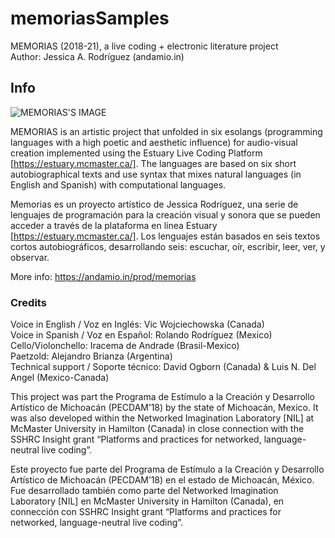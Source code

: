 # memoriasSamples

MEMORIAS (2018-21), a live coding + electronic literature project <br/>
Author: Jessica A. Rodríguez (andamio.in) <br/>

## Info

![MEMORIAS'S IMAGE]("https://resize-v3.pubpub.org/eyJidWNrZXQiOiJhc3NldHMucHVicHViLm9yZyIsImtleSI6Im1xYnV1YzdhLzExNjE5NjI4NDk3OTg0LnBuZyIsImVkaXRzIjp7InJlc2l6ZSI6eyJ3aWR0aCI6ODAwLCJmaXQiOiJpbnNpZGUiLCJ3aXRob3V0RW5sYXJnZW1lbnQiOnRydWV9fX0=")

MEMORIAS is an artistic project that unfolded in six esolangs (programming languages ​​with a high poetic and aesthetic influence) for audio-visual creation implemented using the Estuary Live Coding Platform [https://estuary.mcmaster.ca/]. The languages ​​are based on six short autobiographical texts and use syntax that mixes natural languages (in English and Spanish) ​​with computational languages. <br/>

Memorias es un proyecto artístico de Jessica Rodríguez, una serie de lenguajes de programación para la creación visual y sonora que se pueden acceder a través de la plataforma en línea Estuary [https://estuary.mcmaster.ca/]. Los lenguajes están basados en seis textos cortos autobiográficos, desarrollando seis: escuchar, oír, escribir, leer, ver, y observar. <br/>

More info: https://andamio.in/prod/memorias <br/>

### Credits
Voice in English / Voz en Inglés: Vic Wojciechowska (Canada) <br/>
Voice in Spanish / Voz en Español: Rolando Rodríguez (Mexico) <br/>
Cello/Violonchello: Iracema de Andrade (Brasil-Mexico) <br/>
Paetzold: Alejandro Brianza (Argentina) <br/>
Technical support / Soporte técnico:  David Ogborn (Canada) & Luis N. Del Angel (Mexico-Canada) <br/>

This project was part the Programa de Estímulo a la Creación y Desarrollo Artístico de Michoacán (PECDAM’18) by the state of Michoacán, Mexico. It was also developed within the Networked Imagination Laboratory [NIL] at McMaster University in Hamilton (Canada) in close connection with the SSHRC Insight grant “Platforms and practices for networked, language-neutral live coding”.

Este proyecto fue parte del Programa de Estímulo a la Creación y Desarrollo Artístico de Michoacán (PECDAM’18) en el estado de Michoacán, México. Fue desarrollado también como parte del Networked Imagination Laboratory [NIL] en McMaster University in Hamilton (Canada), en connección con SSHRC Insight grant “Platforms and practices for networked, language-neutral live coding”.

